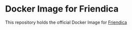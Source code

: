 # Docker Image for Friendica

This repository holds the official Docker Image for [Friendica](https://friendi.ca)
